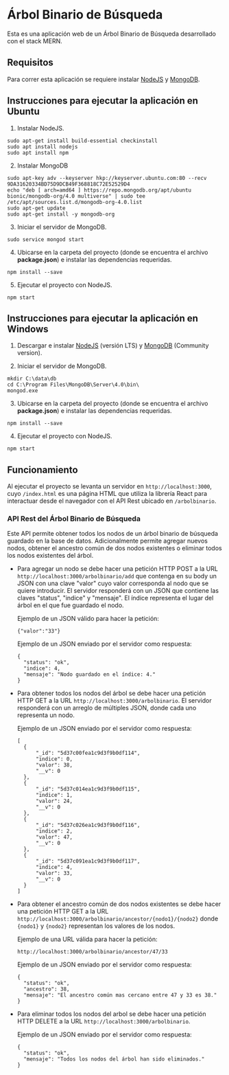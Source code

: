 # Árbol Binario de Búsqueda
Esta es una aplicación web de un Árbol Binario de Búsqueda desarrollado con el stack MERN.

## Requisitos
Para correr esta aplicación se requiere instalar [NodeJS](https://nodejs.org/es/) y [MongoDB](https://www.mongodb.com/).

## Instrucciones para ejecutar la aplicación en Ubuntu
1. Instalar NodeJS.
  ```
  sudo apt-get install build-essential checkinstall
  sudo apt install nodejs
  sudo apt install npm
  ```
2. Instalar MongoDB
  ```
  sudo apt-key adv --keyserver hkp://keyserver.ubuntu.com:80 --recv 9DA31620334BD75D9DCB49F368818C72E52529D4
  echo "deb [ arch=amd64 ] https://repo.mongodb.org/apt/ubuntu bionic/mongodb-org/4.0 multiverse" | sudo tee /etc/apt/sources.list.d/mongodb-org-4.0.list
  sudo apt-get update
  sudo apt-get install -y mongodb-org
  ```
3. Iniciar el servidor de MongoDB.
  ```
  sudo service mongod start
  ```
4. Ubicarse en la carpeta del proyecto (donde se encuentra el archivo **package.json**) e instalar las dependencias requeridas.
  ```
  npm install --save
  ```
5. Ejecutar el proyecto con NodeJS.
  ```
  npm start
  ```

## Instrucciones para ejecutar la aplicación en Windows
1. Descargar e instalar [NodeJS](https://nodejs.org/es/) (versión LTS) y [MongoDB](https://www.mongodb.com/download-center/community) (Community version).

2. Iniciar el servidor de MongoDB.
  ```
  mkdir C:\data\db
  cd C:\Program Files\MongoDB\Server\4.0\bin\
  mongod.exe
  ```
3. Ubicarse en la carpeta del proyecto (donde se encuentra el archivo **package.json**) e instalar las dependencias requeridas.
  ```
  npm install --save
  ```
4. Ejecutar el proyecto con NodeJS.
  ```
  npm start
  ```
## Funcionamiento
Al ejecutar el proyecto se levanta un servidor en `http://localhost:3000`, cuyo `/index.html` es una página HTML que utiliza la librería React para interactuar desde el navegador con el API Rest ubicado en `/arbolbinario`.

### API Rest del Árbol Binario de Búsqueda
Este API permite obtener todos los nodos de un árbol binario de búsqueda guardado en la base de datos. Adicionalmente permite agregar nuevos nodos, obtener el ancestro común de dos nodos existentes o eliminar todos los nodos existentes del árbol.

- Para agregar un nodo se debe hacer una petición HTTP POST a la URL `http://localhost:3000/arbolbinario/add` que contenga en su body un JSON con una clave "valor" cuyo valor corresponda al nodo que se quiere introducir. El servidor responderá con un JSON que contiene las claves "status", "indice" y "mensaje". El índice representa el lugar del árbol en el que fue guardado el nodo.
  
  Ejemplo de un JSON válido para hacer la petición: 
  ```
  {"valor":"33"}
  ```
  Ejemplo de un JSON enviado por el servidor como respuesta: 
  ```
  {
    "status": "ok",
    "indice": 4,
    "mensaje": "Nodo guardado en el índice: 4."
  }
  ```
  
- Para obtener todos los nodos del árbol se debe hacer una petición HTTP GET a la URL `http://localhost:3000/arbolbinario`. El servidor responderá con un arreglo de múltiples JSON, donde cada uno representa un nodo.
  
  Ejemplo de un JSON enviado por el servidor como respuesta: 
  ```
  [
    {
        "_id": "5d37c00fea1c9d3f9b0df114",
        "indice": 0,
        "valor": 38,
        "__v": 0
    },
    {
        "_id": "5d37c014ea1c9d3f9b0df115",
        "indice": 1,
        "valor": 24,
        "__v": 0
    },
    {
        "_id": "5d37c026ea1c9d3f9b0df116",
        "indice": 2,
        "valor": 47,
        "__v": 0
    },
    {
        "_id": "5d37c091ea1c9d3f9b0df117",
        "indice": 4,
        "valor": 33,
        "__v": 0
    }
  ]
  ```
- Para obtener el ancestro común de dos nodos existentes se debe hacer una petición HTTP GET a la URL `http://localhost:3000/arbolbinario/ancestor/{nodo1}/{nodo2}` donde `{nodo1}` y `{nodo2}` representan los valores de los nodos.

  Ejemplo de una URL válida para hacer la petición: 
  
  ```
  http://localhost:3000/arbolbinario/ancestor/47/33
  ```
  Ejemplo de un JSON enviado por el servidor como respuesta: 
  ```
  {
    "status": "ok",
    "ancestro": 38,
    "mensaje": "El ancestro común mas cercano entre 47 y 33 es 38."
  }
  ```
- Para eliminar todos los nodos del arbol se debe hacer una petición HTTP DELETE a la URL `http://localhost:3000/arbolbinario`.
  
  Ejemplo de un JSON enviado por el servidor como respuesta: 
  ```
  {
    "status": "ok",
    "mensaje": "Todos los nodos del árbol han sido eliminados."
  }
  ```
